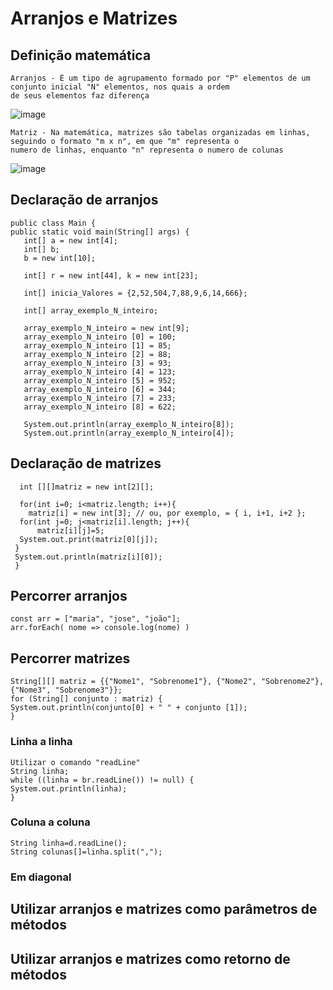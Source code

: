 # Arranjos e Matrizes
## Definição matemática
    Arranjos - É um tipo de agrupamento formado por "P" elementos de um conjunto inicial "N" elementos, nos quais a ordem 
    de seus elementos faz diferença
   ![image](https://user-images.githubusercontent.com/104447964/188215320-d6f3e779-127a-4109-9ea7-4f776f7c0784.png)
    
    Matriz - Na matemática, matrizes são tabelas organizadas em linhas, seguindo o formato "m x n", em que "m" representa o 
    numero de linhas, enquanto "n" representa o numero de colunas    
   ![image](https://user-images.githubusercontent.com/104447964/188217063-dc65894e-bf93-4e5d-8ef7-7c77cfdc924c.png)

## Declaração de arranjos
    public class Main {
    public static void main(String[] args) {
       int[] a = new int[4];
       int[] b;
       b = new int[10];
       
       int[] r = new int[44], k = new int[23];
       
       int[] inicia_Valores = {2,52,504,7,88,9,6,14,666};
        
       int[] array_exemplo_N_inteiro;
       
       array_exemplo_N_inteiro = new int[9];
       array_exemplo_N_inteiro [0] = 100;
       array_exemplo_N_inteiro [1] = 85;
       array_exemplo_N_inteiro [2] = 88;
       array_exemplo_N_inteiro [3] = 93;
       array_exemplo_N_inteiro [4] = 123;
       array_exemplo_N_inteiro [5] = 952;
       array_exemplo_N_inteiro [6] = 344;
       array_exemplo_N_inteiro [7] = 233;
       array_exemplo_N_inteiro [8] = 622;
       
       System.out.println(array_exemplo_N_inteiro[8]);
       System.out.println(array_exemplo_N_inteiro[4]);
       
## Declaração de matrizes
      int [][]matriz = new int[2][];
 
      for(int i=0; i<matriz.length; i++){
        matriz[i] = new int[3]; // ou, por exemplo, = { i, i+1, i+2 };
      for(int j=0; j<matriz[i].length; j++){
          matriz[i][j]=5;
      System.out.print(matriz[0][j]);
     }
     System.out.println(matriz[i][0]);
     }
    
## Percorrer arranjos
    const arr = ["maria", "jose", "joão"];
    arr.forEach( nome => console.log(nome) )

## Percorrer matrizes
    String[][] matriz = {{"Nome1", "Sobrenome1"}, {"Nome2", "Sobrenome2"}, {"Nome3", "Sobrenome3"}};
    for (String[] conjunto : matriz) {
    System.out.println(conjunto[0] + " " + conjunto [1]);
    }

### Linha a linha
    Utilizar o comando "readLine"
    String linha;
    while ((linha = br.readLine()) != null) {
    System.out.println(linha);
    }
### Coluna a coluna
    String linha=d.readLine();
    String colunas[]=linha.split(",");
    
### Em diagonal

## Utilizar arranjos e matrizes como parâmetros de métodos
## Utilizar arranjos e matrizes como retorno de métodos
